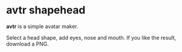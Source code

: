 # avtr shapehead

**avtr** is a simple avatar maker.

Select a head shape, add eyes, nose and mouth. If you like the result, download a PNG.
